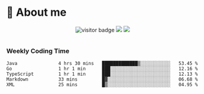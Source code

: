 <!-- ![](https://youpai.roccoshi.top/img/20200804214216.png) -->

# 🧐 About me
 
<p align="center">
<img src="https://visitor-badge.laobi.icu/badge?page_id=Lincest.Lincest&title=hits" alt="visitor badge"/>
<a href="mailto:imroccoshi@gmail.com"><img src="https://img.shields.io/badge/gmail-imroccoshi%40gmail.com-red"></a>
<a href="https://blog.roccoshi.top"><img src="https://img.shields.io/badge/blog-roccoshi-green"></a>
</p>

<div align="center">
  <img src="https://github-readme-stats.vercel.app/api?username=Lincest&show_icons=true&count_private=true&show_owner=true" alt="">
   <!-- <img src="https://github-readme-stats.vercel.app/api/wakatime?username=Moreality&v=2" alt=""/> -->
</div>

### Weekly Coding Time

<!--START_SECTION:waka-->

```text
Java               4 hrs 30 mins   █████████████▒░░░░░░░░░░░   53.45 %
Go                 1 hr 1 min      ███░░░░░░░░░░░░░░░░░░░░░░   12.16 %
TypeScript         1 hr 1 min      ███░░░░░░░░░░░░░░░░░░░░░░   12.13 %
Markdown           33 mins         █▓░░░░░░░░░░░░░░░░░░░░░░░   06.68 %
XML                25 mins         █▒░░░░░░░░░░░░░░░░░░░░░░░   04.95 %
```

<!--END_SECTION:waka-->



